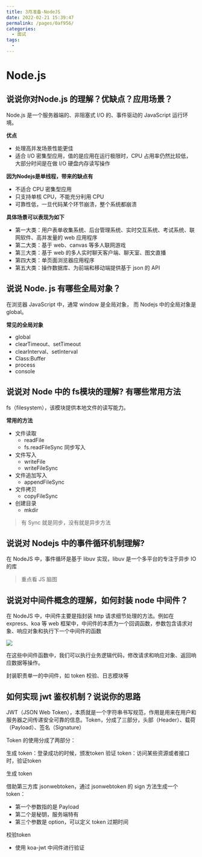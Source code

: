 ```yaml
---
title: 3月准备-NodeJS
date: 2022-02-21 15:39:47
permalink: /pages/0af956/
categories:
  - 面试
tags:
  - 
---
```


# Node.js

## 说说你对Node.js 的理解？优缺点？应用场景？

Node.js 是一个服务器端的、非阻塞式 I/O 的、事件驱动的 JavaScript 运行环境。

**优点**

- 处理高并发场景性能更佳
- 适合 I/O 密集型应用，值的是应用在运行极限时，CPU 占用率仍然比较低，大部分时间是在做 I/O 硬盘内存读写操作

**因为Nodejs是单线程，带来的缺点有**

- 不适合 CPU 密集型应用
- 只支持单核 CPU，不能充分利用 CPU
- 可靠性低，一旦代码某个环节崩溃，整个系统都崩溃

**具体场景可以表现为如下**

- 第一大类：用户表单收集系统、后台管理系统、实时交互系统、考试系统、联网软件、高并发量的 web 应用程序
- 第二大类：基于 web、canvas 等多人联网游戏
- 第三大类：基于 web 的多人实时聊天客户端、聊天室、图文直播
- 第四大类：单页面浏览器应用程序
- 第五大类：操作数据库、为前端和移动端提供基于 json 的 API

## 说说 Node. js 有哪些全局对象？

在浏览器 JavaScript 中，通常 window 是全局对象， 而 Nodejs 中的全局对象是 global。

**常见的全局对象**

- global
- clearTimeout、setTimeout
- clearInterval、setInterval
- Class:Buffer
- process
- console

## 说说对 Node 中的 fs模块的理解? 有哪些常用方法

fs（filesystem），该模块提供本地文件的读写能力。

**常用的方法**

- 文件读取
  - readFile
  - fs.readFileSync 同步写入
- 文件写入
  - writeFile
  - writeFileSync
- 文件追加写入
  - appendFileSync
- 文件拷贝
  - copyFileSync
- 创建目录
  - mkdir

> 有 Sync 就是同步，没有就是异步方法

## 说说对 Nodejs 中的事件循环机制理解?

在 NodeJS 中，事件循环是基于 libuv 实现，libuv 是一个多平台的专注于异步 IO 的库

> 重点看 JS 脑图

## 说说对中间件概念的理解，如何封装 node 中间件？

在 NodeJS 中，中间件主要是指封装 http 请求细节处理的方法。例如在 express、koa 等 web 框架中，中间件的本质为一个回调函数，参数包含请求对象、响应对象和执行下一个中间件的函数

![](https://camo.githubusercontent.com/08f52777011cc53112d7c8455083457a273e3a925327cfbeab5298d532e86858/68747470733a2f2f7374617469632e7675652d6a732e636f6d2f36613665643366302d636365342d313165622d383566362d3666616337376330633962332e706e67)

在这些中间件函数中，我们可以执行业务逻辑代码，修改请求和响应对象、返回响应数据等操作。

封装职责单一的中间件，如 token 校验、日志模块等

## 如何实现 jwt 鉴权机制？说说你的思路 

JWT（JSON Web Token），本质就是一个字符串书写规范，作用是用来在用户和服务器之间传递安全可靠的信息。Token，分成了三部分，头部（Header）、载荷（Payload）、签名（Signature）

Token 的使用分成了两部分：

生成 token：登录成功的时候，颁发token
验证 token：访问某些资源或者接口时，验证token

生成 token

借助第三方库 jsonwebtoken，通过 jsonwebtoken 的 sign 方法生成一个 token：

- 第一个参数指的是 Payload
- 第二个是秘钥，服务端特有
- 第三个参数是 option，可以定义 token 过期时间

校验token

- 使用 koa-jwt 中间件进行验证